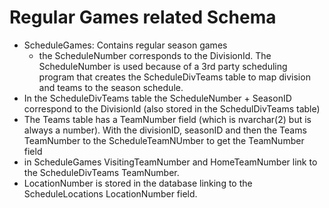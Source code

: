 # Regular Games related Schema

- ScheduleGames: Contains regular season games
  - the ScheduleNumber corresponds to the DivisionId. The ScheduleNumber is used because of a 3rd party scheduling program that creates the ScheduleDivTeams table to map division and teams to the season schedule.
- In the ScheduleDivTeams table the ScheduleNumber + SeasonID correspond to the DivisionId (also stored in the SchedulDivTeams table)
- The Teams table has a TeamNumber field (which is nvarchar(2) but is always a number). With the divisionID, seasonID and then the Teams TeamNumber to the ScheduleTeamNUmber to get the TeamNumber field
- in ScheduleGames VisitingTeamNumber and HomeTeamNumber link to the ScheduleDivTeams TeamNumber.
- LocationNumber is stored in the database linking to the ScheduleLocations LocationNumber field.
